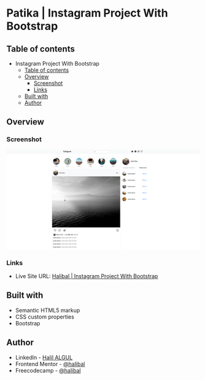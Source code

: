 # Patika | Instagram Project With Bootstrap

## Table of contents

- Instagram Project With Bootstrap
  - [Table of contents](#table-of-contents)
  - [Overview](#overview)
    - [Screenshot](#screenshot)
    - [Links](#links)
  - [Built with](#built-with)
  - [Author](#author)

## Overview

### Screenshot

![Instagram Project](/img/instagram_home_page.png)

### Links

- Live Site URL: [Halibal | Instagram Project With Bootstrap](https://halibal.github.io/asian-cuisine/)

## Built with

- Semantic HTML5 markup
- CSS custom properties
- Bootstrap

## Author

- LinkedIn - [Halil ALGUL](https://www.linkedin.com/in/halilagul/)
- Frontend Mentor - [@halibal](https://www.frontendmentor.io/profile/halibal)
- Freecodecamp - [@halibal](https://www.freecodecamp.org/halibal)

